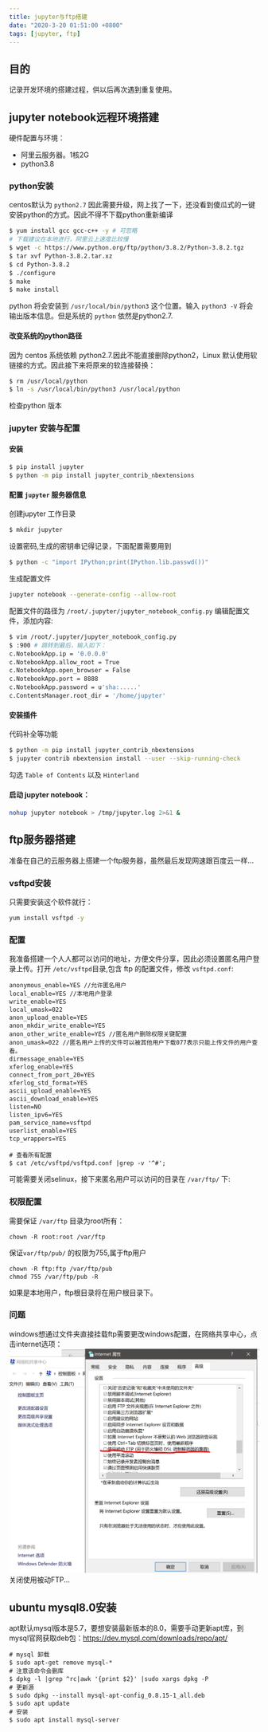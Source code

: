 ```yaml
---
title: jupyter与ftp搭建
date: "2020-3-20 01:51:00 +0800"
tags: [jupyter, ftp]
---
```

## 目的
记录开发环境的搭建过程，供以后再次遇到重复使用。

## jupyter notebook远程环境搭建
硬件配置与环境：
+ 阿里云服务器。1核2G
+ python3.8

### python安装

centos默认为 `python2.7` 因此需要升级，网上找了一下，还没看到傻瓜式的一键安装python的方式。因此不得不下载python重新编译

```bash
$ yum install gcc gcc-c++ -y # 可忽略
# 下载建议在本地进行，阿里云上速度比较慢
$ wget -c https://www.python.org/ftp/python/3.8.2/Python-3.8.2.tgz
$ tar xvf Python-3.8.2.tar.xz
$ cd Python-3.8.2
$ ./configure
$ make 
$ make install
```
python 将会安装到 `/usr/local/bin/python3` 这个位置。输入 `python3 -V` 将会输出版本信息。但是系统的 `python` 依然是python2.7.
#### 改变系统的python路径
因为 centos 系统依赖 python2.7.因此不能直接删除python2，Linux 默认使用软链接的方式。因此接下来将原来的软连接替换：
```bash
$ rm /usr/local/python
$ ln -s /usr/local/bin/python3 /usr/local/python 
```
检查python 版本
### jupyter 安装与配置
#### 安装
```bash
$ pip install jupyter 
$ python -m pip install jupyter_contrib_nbextensions
```
#### 配置 `jupyter` 服务器信息
创建jupyter 工作目录
```bash
$ mkdir jupyter
```
设置密码,生成的密钥串记得记录，下面配置需要用到
```bash
$ python -c "import IPython;print(IPython.lib.passwd())"
```
生成配置文件
```bash
jupyter notebook --generate-config --allow-root
```
配置文件的路径为 `/root/.jupyter/jupyter_notebook_config.py` 编辑配置文件，添加内容:
```bash
$ vim /root/.jupyter/jupyter_notebook_config.py
$ :900 # 跳转到最后，输入如下：
c.NotebookApp.ip = '0.0.0.0'
c.NotebookApp.allow_root = True
c.NotebookApp.open_browser = False
c.NotebookApp.port = 8888
c.NotebookApp.password = u'sha:.....'
c.ContentsManager.root_dir = '/home/jupyter'
```
#### 安装插件
代码补全等功能
```bash
$ python -m pip install jupyter_contrib_nbextensions
$ jupyter contrib nbextension install --user --skip-running-check
```
勾选 `Table of Contents` 以及 `Hinterland`
#### 启动 jupyter notebook：
```bash
nohup jupyter notebook > /tmp/jupyter.log 2>&1 &
```

## ftp服务器搭建
准备在自己的云服务器上搭建一个ftp服务器，虽然最后发现网速跟百度云一样...
### vsftpd安装
只需要安装这个软件就行：
```bash
yum install vsftpd -y
```
### 配置
我准备搭建一个人人都可以访问的地址，方便文件分享，因此必须设置匿名用户登录上传。打开 `/etc/vsftpd`目录,包含 ftp 的配置文件，修改 `vsftpd.conf`:
```
anonymous_enable=YES //允许匿名用户
local_enable=YES //本地用户登录
write_enable=YES
local_umask=022
anon_upload_enable=YES
anon_mkdir_write_enable=YES
anon_other_write_enable=YES //匿名用户删除权限关键配置
anon_umask=022 //匿名用户上传的文件可以被其他用户下载077表示只能上传文件的用户查看。
dirmessage_enable=YES
xferlog_enable=YES
connect_from_port_20=YES
xferlog_std_format=YES
ascii_upload_enable=YES
ascii_download_enable=YES
listen=NO
listen_ipv6=YES
pam_service_name=vsftpd
userlist_enable=YES
tcp_wrappers=YES

# 查看所有配置
$ cat /etc/vsftpd/vsftpd.conf |grep -v '^#';
```
可能需要关闭selinux，接下来匿名用户可以访问的目录在 `/var/ftp/` 下:
### 权限配置
需要保证 `/var/ftp` 目录为root所有：
```
chown -R root:root /var/ftp
```
保证`var/ftp/pub/` 的权限为755,属于ftp用户
```
chown -R ftp:ftp /var/ftp/pub
chmod 755 /var/ftp/pub -R
```
如果是本地用户，ftp根目录将在用户根目录下。

### 问题
windows想通过文件夹直接挂载ftp需要更改windows配置，在网络共享中心，点击internet选项：
![ftp设置](/assets/resource/开发环境搭建/ftp.png)
关闭使用被动FTP...

## ubuntu mysql8.0安装
apt默认mysql版本是5.7，要想安装最新版本的8.0，需要手动更新apt库，到mysql官网获取deb包：https://dev.mysql.com/downloads/repo/apt/

```
# mysql 卸载
$ sudo apt-get remove mysql-*
# 注意该命令会删库
$ dpkg -l |grep ^rc|awk '{print $2}' |sudo xargs dpkg -P
# 更新源
$ sudo dpkg --install mysql-apt-config_0.8.15-1_all.deb
$ sudo apt update
# 安装
$ sudo apt install mysql-server
```

